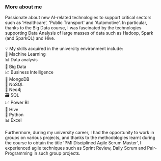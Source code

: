 ### More about me
Passionate about new AI-related technologies to support critical sectors such as 'Healthcare', 'Public Transport' and 'Automotive'. In particular, thanks to the Big Data course, I was fascinated by the technologies supporting Data Analysis of large masses of data such as Hadoop, Spark (and SparkQL) and Hive.
<br><br>
💡 My skills acquired in the university environment include: <br>
🤖 Machine Learning <br>
📊 Data analysis <br>
🔢 Big Data <br>
📈 Business Intelligence <br>
🍃 MongoDB <br>
🔩 NoSQL <br>
🔗 Neo4j <br>
🗃️ SQL <br>
📈 Power BI <br>
🐝 Hive <br>
🐍 Python <br>
📊 Excel
<br><br>
Furthermore, during my university career, I had the opportunity to work in groups on various projects, and thanks to the methodologies learnt during the course to obtain the title 'PMI Disciplined Agile Scrum Master', I experienced agile techniques such as Sprint Review, Daily Scrum and Pair-Programming in such group projects.
